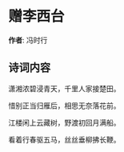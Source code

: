 # 赠李西台

**作者**: 冯时行

## 诗词内容

潇湘浓碧浸青天，千里人家接楚田。

惜别正当归雁后，相思无奈落花前。

江楼闲上云藏树，野渡初回月满船。

看着行春驱五马，丝丝垂柳拂长鞭。

